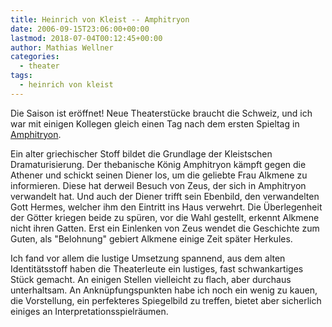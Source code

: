 ```yaml
---
title: Heinrich von Kleist -- Amphitryon
date: 2006-09-15T23:06:00+00:00
lastmod: 2018-07-04T00:12:45+00:00
author: Mathias Wellner
categories:
  - theater
tags:
  - heinrich von kleist
---
```

Die Saison ist eröffnet! Neue Theaterstücke braucht die Schweiz, und ich war mit einigen Kollegen gleich einen Tag nach dem ersten Spieltag in [Amphitryon](https://de.wikipedia.org/wiki/Amphitryon). 
<!--more-->

Ein alter griechischer Stoff bildet die Grundlage der Kleistschen Dramaturisierung. Der thebanische König Amphitryon kämpft gegen die Athener und schickt seinen Diener los, um die geliebte Frau Alkmene zu informieren. Diese hat derweil Besuch von Zeus, der sich in Amphitryon verwandelt hat. Und auch der Diener trifft sein Ebenbild, den verwandelten Gott Hermes, welcher ihm den Eintritt ins Haus verwehrt. Die Überlegenheit der Götter kriegen beide zu spüren, vor die Wahl gestellt, erkennt Alkmene nicht ihren Gatten. Erst ein Einlenken von Zeus wendet die Geschichte zum Guten, als "Belohnung" gebiert Alkmene einige Zeit später Herkules. 

Ich fand vor allem die lustige Umsetzung spannend, aus dem alten Identitätsstoff haben die Theaterleute ein lustiges, fast schwankartiges Stück gemacht. An einigen Stellen vielleicht zu flach, aber durchaus unterhaltsam. An Anknüpfungspunkten habe ich noch ein wenig zu kauen, die Vorstellung, ein perfekteres Spiegelbild zu treffen, bietet aber sicherlich einiges an Interpretationsspielräumen.